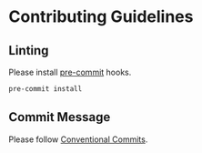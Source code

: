 # Contributing Guidelines

## Linting

Please install [pre-commit](https://pre-commit.com/) hooks.

```sh
pre-commit install
```

## Commit Message

Please follow [Conventional Commits](https://www.conventionalcommits.org/en/v1.0.0/).
